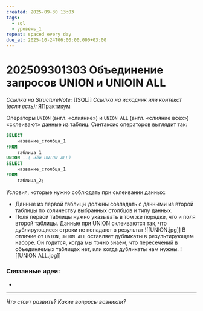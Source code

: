```yaml
---
created: 2025-09-30 13:03
tags:
  - sql
  - уровень_1
repeat: spaced every day
due_at: 2025-10-24T06:00:00.000+03:00
---
```

# 202509301303 Объединение запросов UNION и UNIOIN ALL

*Ссылка на StructureNote:* [[SQL]]
*Ссылка на исходник или контекст (если есть):* [ЯПрактикум](https://practicum.yandex.ru/learn/backend-nodejs/courses/a4214ab0-2146-4152-b90e-651bf4c7ca5e/sprints/564244/topics/1b53ba64-4733-4307-b1cd-4bdadedf0af9/lessons/c09a29eb-f91f-4feb-b246-e7703fc2493d/)

Операторы `UNION` (англ. «слияние») и `UNION ALL` (англ. «слияние всех») «склеивают» данные из таблиц. Синтаксис операторов выглядит так:

```sql
SELECT 
    название_столбца_1  
FROM 
    таблица_1
UNION --( или UNION ALL)
SELECT 
    название_столбца_1  
FROM 
    таблица_2;
```

Условия, которые нужно соблюдать при склеивании данных:

- Данные из первой таблицы должны совпадать с данными из второй таблицы по количеству выбранных столбцов и типу данных.
- Поля первой таблицы нужно указывать в том же порядке, что и поля второй таблицы.
Данные при UNION склеиваются так, что дублирующиеся строки не попадают в результат
![[UNION.jpg]]
В отличие от `UNION`, `UNION ALL` оставляет дубликаты в результирующем наборе. Он годится, когда мы точно знаем, что пересечений в объединяемых таблицах нет, или когда дубликаты нам нужны.
![[UNION ALL.jpg]]

### Связанные идеи:

* 

---

*Что стоит развить? Какие вопросы возникли?*
